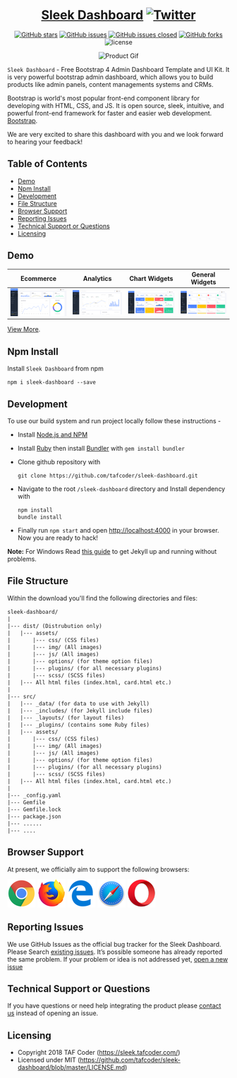 <div align="center">

# <a href="https://sleek.tafcoder.com/" target="_blank" rel="noopener noreferrer">Sleek Dashboard</a> [![Twitter](https://img.shields.io/twitter/url/https/github.com/tafcoder/sleek-dashboard.svg?style=social)](https://twitter.com/intent/tweet?text=Wow:&url=https%3A%2F%2Fgithub.com%2Ftafcoder%2Fsleek-dashboard)

</div>

<div align="center">

[![GitHub stars](https://img.shields.io/github/stars/tafcoder/sleek-dashboard.svg)](https://github.com/tafcoder/sleek-dashboard/stargazers)
[![GitHub issues](https://img.shields.io/github/issues/tafcoder/sleek-dashboard.svg)](https://github.com/tafcoder/sleek-dashboard/issues) 
[![GitHub issues closed](https://img.shields.io/github/issues-closed-raw/tafcoder/sleek-dashboard.svg?maxAge=2592000)]() 
[![GitHub forks](https://img.shields.io/github/forks/tafcoder/sleek-dashboard.svg)](https://github.com/tafcoder/sleek-dashboard/network)
![license](https://img.shields.io/badge/license-MIT-blue.svg)

</div>

<div align="center">

![Product Gif](src/assets/img/github/sleek.gif)

</div>

`Sleek Dashboard` - Free Bootstrap 4 Admin Dashboard Template and UI Kit. It is very powerful bootstrap admin dashboard, which allows you to build products like admin panels, content managements systems and CRMs.

Bootstrap is world's most popular front-end component library for developing with HTML, CSS, and JS. It is open source, sleek, intuitive, and powerful front-end framework for faster and easier web development. [Bootstrap](https://getbootstrap.com/).

We are very excited to share this dashboard with you and we look forward to hearing your feedback!


## Table of Contents

- [Demo](#demo)
- [Npm Install](#npm-install)
- [Development](#development)
- [File Structure](#file-structure)
- [Browser Support](#browser-support)
- [Reporting Issues](#reporting-issues)
- [Technical Support or Questions](#technical-support-or-questions)
- [Licensing](#licensing)

## Demo

| Ecommerce  | Analytics  | Chart Widgets  | General Widgets  |
|---|---|---|---|
| [![Ecommerce page](src/assets/img/github/ecommerce.png)](https://sleek.tafcoder.com/)  | [![Analytics page](src/assets/img/github/analytics.png)](https://sleek.tafcoder.com/analytics.html) | [![Chart Widgets](src/assets/img/github/chart-widgets.png)](https://sleek.tafcoder.com/chart-widget.html) | [![General Widgets](src/assets/img/github/general-widgets.png)](https://sleek.tafcoder.com/general-widget.html)

[View More](https://sleek.tafcoder.com/).


## Npm Install
  Install `Sleek Dashboard` from npm
  ```
  npm i sleek-dashboard --save
  ```

## Development
To use our build system and run project locally follow these instructions -

- Install [Node.js and NPM](https://nodejs.org)
- Install [Ruby](https://www.ruby-lang.org/en/documentation/installation/) then install [Bundler](https://bundler.io/) with `gem install bundler`

- Clone github repository with
  ```
  git clone https://github.com/tafcoder/sleek-dashboard.git
  ```


- Navigate to the root `/sleek-dashboard` directory and Install dependency with
  ```
  npm install
  bundle install
  ```

- Finally run `npm start` and open [http://localhost:4000](http://localhost:4000) in your browser. Now you are ready to hack! 

 **Note:** For Windows Read [this guide](https://jekyllrb.com/docs/windows/) to get Jekyll up and running without problems.


## File Structure

Within the download you'll find the following directories and files:

```
sleek-dashboard/
|
|--- dist/ (Distrubution only)
|   |--- assets/
|       |--- css/ (CSS files)
|       |--- img/ (All images)
|       |--- js/ (All images)
|       |--- options/ (for theme option files)
|       |--- plugins/ (for all necessary plugins)
|       |--- scss/ (SCSS files)
|   |--- All html files (index.html, card.html etc.)
|
|--- src/
|   |--- _data/ (for data to use with Jekyll)
|   |--- _includes/ (for Jekyll include files)
|   |--- _layouts/ (for layout files)
|   |--- _plugins/ (contains some Ruby files)
|   |--- assets/
|       |--- css/ (CSS files)
|       |--- img/ (All images)
|       |--- js/ (All images)
|       |--- options/ (for theme option files)
|       |--- plugins/ (for all necessary plugins)
|       |--- scss/ (SCSS files)
|   |--- All html files (index.html, card.html etc.)
|
|--- _config.yaml
|--- Gemfile
|--- Gemfile.lock
|--- package.json
|--- ......
|--- ....

```

## Browser Support

At present, we officially aim to support the following browsers:

<img src="src/assets/img/github/chrome.png" width="64" height="64"> <img src="src/assets/img/github/firefox.png" width="64" height="64"> <img src="src/assets/img/github/edge.png" width="64" height="64"> <img src="src/assets/img/github/safari.png" width="64" height="64"> <img src="src/assets/img/github/opera.png" width="64" height="64">

## Reporting Issues

We use GitHub Issues as the official bug tracker for the Sleek Dashboard. Please Search [existing issues](https://github.com/tafcoder/sleek-dashboard/issues). It’s possible someone has already reported the same problem.
If your problem or idea is not addressed yet, [open a new issue](https://github.com/tafcoder/sleek-dashboard/issues)

## Technical Support or Questions

If you have questions or need help integrating the product please [contact us](mailto:hello@tafcoder.com) instead of opening an issue.

## Licensing

- Copyright 2018 TAF Coder (https://sleek.tafcoder.com/)
- Licensed under MIT (https://github.com/tafcoder/sleek-dashboard/blob/master/LICENSE.md)

